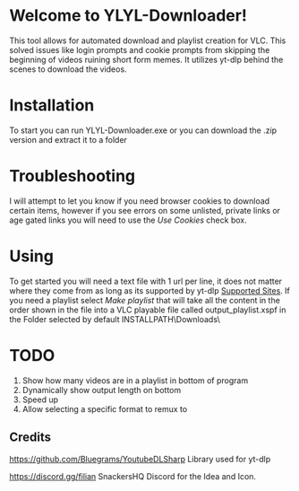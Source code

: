 ﻿# Welcome to YLYL-Downloader!

This tool allows for automated download and playlist creation for VLC. This solved issues like login prompts and cookie prompts from skipping the beginning of videos ruining short form memes. It utilizes yt-dlp behind the scenes to download the videos.

# Installation

To start you can run YLYL-Downloader.exe or you can download the .zip version and extract it to a folder

# Troubleshooting

I will attempt to let you know if you need browser cookies to download certain items, however if you see errors on some unlisted,  private links or age gated links you will need to use the *Use Cookies* check box.

# Using

To get started you will need a text file with 1 url per line, it does not matter where they come from as long as its supported by yt-dlp [Supported Sites](https://github.com/yt-dlp/yt-dlp/blob/master/supportedsites.md). If you need a playlist select *Make playlist* that will take all the content in the order shown in the file into a VLC playable file called output_playlist.xspf in the Folder selected by default INSTALLPATH\Downloads\


# TODO

1. Show how many videos are in a playlist in bottom of program
2. Dynamically show output length on bottom
3. Speed up
4. Allow selecting a specific format to remux to

## Credits
https://github.com/Bluegrams/YoutubeDLSharp Library used for yt-dlp

https://discord.gg/filian SnackersHQ Discord for the Idea and Icon.